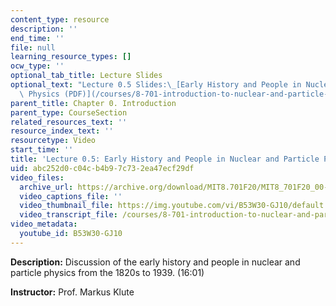 ```yaml
---
content_type: resource
description: ''
end_time: ''
file: null
learning_resource_types: []
ocw_type: ''
optional_tab_title: Lecture Slides
optional_text: "Lecture 0.5 Slides:\_[Early History and People in Nuclear and Particle\
  \ Physics (PDF)](/courses/8-701-introduction-to-nuclear-and-particle-physics-fall-2020/resources/mit8_701f20_lec0-5)"
parent_title: Chapter 0. Introduction
parent_type: CourseSection
related_resources_text: ''
resource_index_text: ''
resourcetype: Video
start_time: ''
title: 'Lecture 0.5: Early History and People in Nuclear and Particle Physics (16:01)'
uid: abc252d0-c04c-b4b9-7c73-2ea47ecf29df
video_files:
  archive_url: https://archive.org/download/MIT8.701F20/MIT8_701F20_00-05_History_300k.mp4
  video_captions_file: ''
  video_thumbnail_file: https://img.youtube.com/vi/B53W30-GJ10/default.jpg
  video_transcript_file: /courses/8-701-introduction-to-nuclear-and-particle-physics-fall-2020/7eabd2d0646170455bea8c3faae63b84_B53W30-GJ10.pdf
video_metadata:
  youtube_id: B53W30-GJ10
---
```


**Description:** Discussion of the early history and people in nuclear and particle physics from the 1820s to 1939. (16:01)

**Instructor:** Prof. Markus Klute